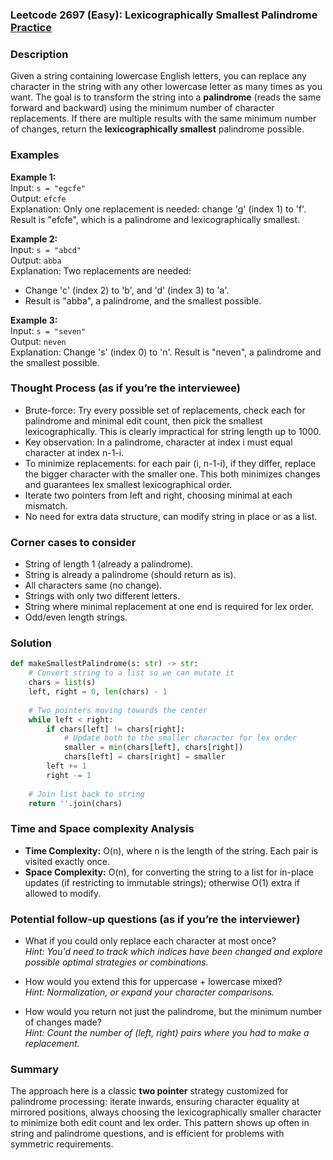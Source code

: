 ### Leetcode 2697 (Easy): Lexicographically Smallest Palindrome [Practice](https://leetcode.com/problems/lexicographically-smallest-palindrome)

### Description  
Given a string containing lowercase English letters, you can replace any character in the string with any other lowercase letter as many times as you want. The goal is to transform the string into a **palindrome** (reads the same forward and backward) using the minimum number of character replacements. If there are multiple results with the same minimum number of changes, return the **lexicographically smallest** palindrome possible.

### Examples  

**Example 1:**  
Input: `s = "egcfe"`  
Output: `efcfe`  
Explanation: Only one replacement is needed: change 'g' (index 1) to 'f'. Result is "efcfe", which is a palindrome and lexicographically smallest.

**Example 2:**  
Input: `s = "abcd"`  
Output: `abba`  
Explanation: Two replacements are needed:
- Change 'c' (index 2) to 'b', and 'd' (index 3) to 'a'.
- Result is "abba", a palindrome, and the smallest possible.

**Example 3:**  
Input: `s = "seven"`  
Output: `neven`  
Explanation: Change 's' (index 0) to 'n'. Result is "neven", a palindrome and the smallest possible.

### Thought Process (as if you’re the interviewee)  
- Brute-force: Try every possible set of replacements, check each for palindrome and minimal edit count, then pick the smallest lexicographically. This is clearly impractical for string length up to 1000.
- Key observation: In a palindrome, character at index i must equal character at index n-1-i.
- To minimize replacements: for each pair (i, n-1-i), if they differ, replace the bigger character with the smaller one. This both minimizes changes and guarantees lex smallest lexicographical order.
- Iterate two pointers from left and right, choosing minimal at each mismatch.
- No need for extra data structure, can modify string in place or as a list.

### Corner cases to consider  
- String of length 1 (already a palindrome).
- String is already a palindrome (should return as is).
- All characters same (no change).
- Strings with only two different letters.
- String where minimal replacement at one end is required for lex order.
- Odd/even length strings.

### Solution

```python
def makeSmallestPalindrome(s: str) -> str:
    # Convert string to a list so we can mutate it
    chars = list(s)
    left, right = 0, len(chars) - 1
    
    # Two pointers moving towards the center
    while left < right:
        if chars[left] != chars[right]:
            # Update both to the smaller character for lex order
            smaller = min(chars[left], chars[right])
            chars[left] = chars[right] = smaller
        left += 1
        right -= 1
    
    # Join list back to string
    return ''.join(chars)
```

### Time and Space complexity Analysis  

- **Time Complexity:** O(n), where n is the length of the string. Each pair is visited exactly once.
- **Space Complexity:** O(n), for converting the string to a list for in-place updates (if restricting to immutable strings); otherwise O(1) extra if allowed to modify.

### Potential follow-up questions (as if you’re the interviewer)  

- What if you could only replace each character at most once?  
  *Hint: You'd need to track which indices have been changed and explore possible optimal strategies or combinations.*

- How would you extend this for uppercase + lowercase mixed?  
  *Hint: Normalization, or expand your character comparisons.*

- How would you return not just the palindrome, but the minimum number of changes made?  
  *Hint: Count the number of (left, right) pairs where you had to make a replacement.*

### Summary
The approach here is a classic **two pointer** strategy customized for palindrome processing: iterate inwards, ensuring character equality at mirrored positions, always choosing the lexicographically smaller character to minimize both edit count and lex order. This pattern shows up often in string and palindrome questions, and is efficient for problems with symmetric requirements.